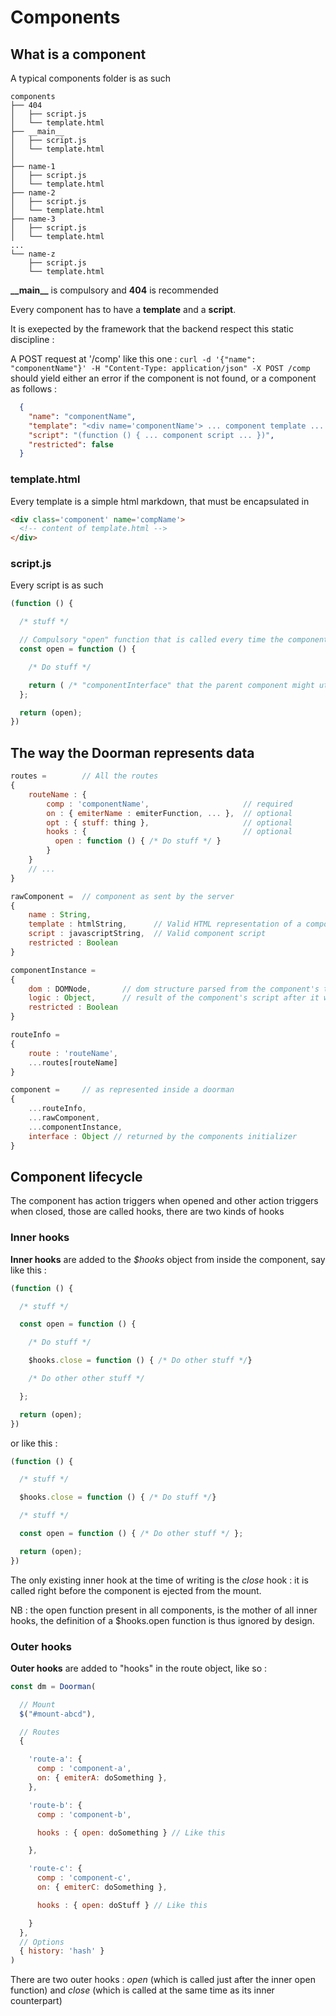 # Components

## What is a component

A typical components folder is as such
```
components
├── 404
│   ├── script.js
│   └── template.html
├── __main__
│   ├── script.js
│   └── template.html
│
├── name-1
│   ├── script.js
│   └── template.html
├── name-2
│   ├── script.js
│   └── template.html
├── name-3
│   ├── script.js
│   └── template.html
...
└── name-z
    ├── script.js
    └── template.html
```
__\_\_main\_\___ is compulsory and __404__ is recommended

Every component has to have a __template__ and a __script__.

It is exepected by the framework that the backend respect this static discipline :

A POST request at '/comp' like this one : `curl -d '{"name": "componentName"}' -H "Content-Type: application/json" -X POST /comp` should yield either an error if the component is not found, or a component as follows :

```JSON
  {
    "name": "componentName",
    "template": "<div name='componentName'> ... component template ... </div>",
    "script": "(function () { ... component script ... })",
    "restricted": false
  }
```

### template.html

Every template is a simple html markdown, that must be encapsulated in
```html
<div class='component' name='compName'>
  <!-- content of template.html -->
</div>
```

### script.js

Every script is as such
```javascript
(function () {

  /* stuff */

  // Compulsory "open" function that is called every time the component is spawned
  const open = function () {

    /* Do stuff */

    return ( /* "componentInterface" that the parent component might utilize */ );
  };

  return (open);
})
```

## The way the Doorman represents data

```javascript
routes =        // All the routes
{
    routeName : {
        comp : 'componentName',                     // required
        on : { emiterName : emiterFunction, ... },  // optional
        opt : { stuff: thing },                     // optional
        hooks : {                                   // optional
          open : function () { /* Do stuff */ }
        }
    }
    // ...
}

rawComponent =  // component as sent by the server
{
    name : String,
    template : htmlString,      // Valid HTML representation of a component
    script : javascriptString,  // Valid component script
    restricted : Boolean
}

componentInstance =
{
    dom : DOMNode,       // dom structure parsed from the component's template
    logic : Object,      // result of the component's script after it was evaled
    restricted : Boolean
}

routeInfo =
{
    route : 'routeName',
    ...routes[routeName]
}

component =     // as represented inside a doorman
{
    ...routeInfo,
    ...rawComponent,
    ...componentInstance,
    interface : Object // returned by the components initializer
}
```

## Component lifecycle

The component has action triggers when opened and other action triggers when closed, those are called hooks, there are two kinds of hooks

### Inner hooks

**Inner hooks** are added to the *$hooks* object from inside the component, say like this :

```javascript
(function () {

  /* stuff */

  const open = function () {

    /* Do stuff */

    $hooks.close = function () { /* Do other stuff */}

    /* Do other other stuff */

  };

  return (open);
})
```

or like this :

```javascript
(function () {

  /* stuff */

  $hooks.close = function () { /* Do stuff */}

  /* stuff */

  const open = function () { /* Do other stuff */ };

  return (open);
})
```

The only existing inner hook at the time of writing is the *close* hook : it is called right before the component is ejected from the mount.

NB : the open function present in all components, is the mother of all inner hooks, the definition of a $hooks.open function is thus ignored by design.

### Outer hooks

**Outer hooks** are added to "hooks" in the route object, like so :

```javascript
const dm = Doorman(

  // Mount
  $("#mount-abcd"),

  // Routes
  {

    'route-a': {
      comp : 'component-a',
      on: { emiterA: doSomething },
    },

    'route-b': {
      comp : 'component-b',

      hooks : { open: doSomething } // Like this

    },

    'route-c': {
      comp : 'component-c',
      on: { emiterC: doSomething },

      hooks : { open: doStuff } // Like this

    }
  },
  // Options
  { history: 'hash' }
)
```

There are two outer hooks : *open* (which is called just after the inner open function) and *close* (which is called at the same time as its inner counterpart)
